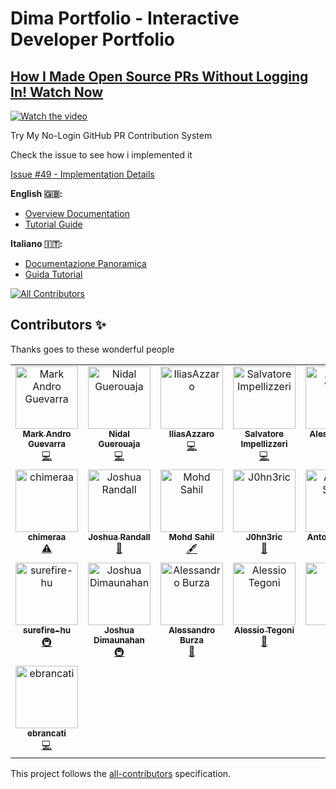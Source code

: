 # Dima Portfolio - Interactive Developer Portfolio

## [How I Made Open Source PRs Without Logging In! Watch Now](https://youtu.be/jAPsogc6pxU)
[![Watch the video](https://img.youtube.com/vi/jAPsogc6pxU/maxresdefault.jpg)](https://youtu.be/jAPsogc6pxU)

Try My No-Login GitHub PR Contribution System

Check the issue to see how i implemented it

[Issue #49 - Implementation Details](https://github.com/MindfulLearner/dima-portfolio/issues/49)

**English 🇬🇧:**
- [Overview Documentation](https://github.com/MindfulLearner/dima-portfolio/blob/master/docs/overview.md)
- [Tutorial Guide](https://github.com/MindfulLearner/dima-portfolio/blob/master/docs/tutorialCommitEng.md)

**Italiano 🇮🇹:**
- [Documentazione Panoramica](https://github.com/MindfulLearner/dima-portfolio/blob/master/docs/overview-it.md)
- [Guida Tutorial](https://github.com/MindfulLearner/dima-portfolio/blob/master/docs/tutorialCommitIta.md)


<!-- ALL-CONTRIBUTORS-BADGE:START - Do not remove or modify this section -->
[![All Contributors](https://img.shields.io/badge/all_contributors-22-orange.svg?style=flat-square)](#contributors-)
<!-- ALL-CONTRIBUTORS-BADGE:END -->

## Contributors ✨

Thanks goes to these wonderful people
<!-- ALL-CONTRIBUTORS-LIST:START - Do not remove or modify this section -->
<!-- prettier-ignore-start -->
<!-- markdownlint-disable -->
<table>
  <tbody>
    <tr>
      <td align="center" valign="top" width="14.28%"><a href="https://github.com/spacemark3"><img src="https://avatars.githubusercontent.com/u/135146939?v=4?s=100" width="100px;" alt="Mark Andro Guevarra"/><br /><sub><b>Mark Andro Guevarra</b></sub></a><br /><a href="https://github.com/MindfulLearner/dima-portfolio/commits?author=spacemark3" title="Code">💻</a></td>
      <td align="center" valign="top" width="14.28%"><a href="https://github.com/Nidalone29"><img src="https://avatars.githubusercontent.com/u/22301275?v=4?s=100" width="100px;" alt="Nidal Guerouaja"/><br /><sub><b>Nidal Guerouaja</b></sub></a><br /><a href="https://github.com/MindfulLearner/dima-portfolio/commits?author=Nidalone29" title="Code">💻</a></td>
      <td align="center" valign="top" width="14.28%"><a href="https://github.com/IliasAzzaro"><img src="https://avatars.githubusercontent.com/u/175980052?v=4?s=100" width="100px;" alt="IliasAzzaro"/><br /><sub><b>IliasAzzaro</b></sub></a><br /><a href="https://github.com/MindfulLearner/dima-portfolio/commits?author=IliasAzzaro" title="Code">💻</a></td>
      <td align="center" valign="top" width="14.28%"><a href="https://github.com/salvatore-impellizzeri"><img src="https://avatars.githubusercontent.com/u/169536459?v=4?s=100" width="100px;" alt="Salvatore Impellizzeri"/><br /><sub><b>Salvatore Impellizzeri</b></sub></a><br /><a href="https://github.com/MindfulLearner/dima-portfolio/commits?author=salvatore-impellizzeri" title="Code">💻</a></td>
      <td align="center" valign="top" width="14.28%"><a href="https://alessiovietri.it/"><img src="https://avatars.githubusercontent.com/u/8794395?v=4?s=100" width="100px;" alt="Alessio Vietri"/><br /><sub><b>Alessio Vietri</b></sub></a><br /><a href="https://github.com/MindfulLearner/dima-portfolio/commits?author=alessiovietri" title="Code">💻</a></td>
      <td align="center" valign="top" width="14.28%"><a href="https://github.com/JG-Kat"><img src="https://avatars.githubusercontent.com/u/180159971?v=4?s=100" width="100px;" alt="JG-Kat"/><br /><sub><b>JG-Kat</b></sub></a><br /><a href="https://github.com/MindfulLearner/dima-portfolio/commits?author=JG-Kat" title="Code">💻</a></td>
      <td align="center" valign="top" width="14.28%"><a href="https://github.com/AndreaPenaMI"><img src="https://avatars.githubusercontent.com/u/128750447?v=4?s=100" width="100px;" alt="AndreaPenaMI"/><br /><sub><b>AndreaPenaMI</b></sub></a><br /><a href="#ideas-AndreaPenaMI" title="Ideas, Planning, & Feedback">🤔</a></td>
    </tr>
    <tr>
      <td align="center" valign="top" width="14.28%"><a href="https://github.com/chimeraa"><img src="https://avatars.githubusercontent.com/u/51544825?v=4?s=100" width="100px;" alt="chimeraa"/><br /><sub><b>chimeraa</b></sub></a><br /><a href="https://github.com/MindfulLearner/dima-portfolio/commits?author=chimeraa" title="Tests">⚠️</a></td>
      <td align="center" valign="top" width="14.28%"><a href="http://joshrandall.net"><img src="https://avatars.githubusercontent.com/u/39863829?v=4?s=100" width="100px;" alt="Joshua Randall"/><br /><sub><b>Joshua Randall</b></sub></a><br /><a href="#design-joshrandall8478" title="Design">🎨</a></td>
      <td align="center" valign="top" width="14.28%"><a href="https://github.com/mosahel01"><img src="https://avatars.githubusercontent.com/u/207353671?v=4?s=100" width="100px;" alt="Mohd Sahil"/><br /><sub><b>Mohd Sahil</b></sub></a><br /><a href="#content-mosahel01" title="Content">🖋</a></td>
      <td align="center" valign="top" width="14.28%"><a href="https://github.com/J0hn3ric"><img src="https://avatars.githubusercontent.com/u/96300940?v=4?s=100" width="100px;" alt="J0hn3ric"/><br /><sub><b>J0hn3ric</b></sub></a><br /><a href="https://github.com/MindfulLearner/dima-portfolio/pulls?q=is%3Apr+reviewed-by%3AJ0hn3ric" title="Reviewed Pull Requests">👀</a></td>
      <td align="center" valign="top" width="14.28%"><a href="https://discord.gg/xFhZJBvjpn"><img src="https://avatars.githubusercontent.com/u/73227508?v=4?s=100" width="100px;" alt="Antonio Stassi"/><br /><sub><b>Antonio Stassi</b></sub></a><br /><a href="#maintenance-antoniostassi" title="Maintenance">🚧</a></td>
      <td align="center" valign="top" width="14.28%"><a href="https://github.com/AntonioForchi"><img src="https://avatars.githubusercontent.com/u/169792027?v=4?s=100" width="100px;" alt="Antonio Forchi"/><br /><sub><b>Antonio Forchi</b></sub></a><br /><a href="#content-AntonioForchi" title="Content">🖋</a></td>
      <td align="center" valign="top" width="14.28%"><a href="https://github.com/jaco-berti"><img src="https://avatars.githubusercontent.com/u/127600117?v=4?s=100" width="100px;" alt="berti"/><br /><sub><b>berti</b></sub></a><br /><a href="#ideas-jaco-berti" title="Ideas, Planning, & Feedback">🤔</a></td>
    </tr>
    <tr>
      <td align="center" valign="top" width="14.28%"><a href="https://github.com/surefire-hu"><img src="https://avatars.githubusercontent.com/u/166971184?v=4?s=100" width="100px;" alt="surefire-hu"/><br /><sub><b>surefire-hu</b></sub></a><br /><a href="#infra-surefire-hu" title="Infrastructure (Hosting, Build-Tools, etc)">🚇</a></td>
      <td align="center" valign="top" width="14.28%"><a href="https://dima-portfolio.vercel.app"><img src="https://avatars.githubusercontent.com/u/170177550?v=4?s=100" width="100px;" alt="Joshua Dimaunahan"/><br /><sub><b>Joshua Dimaunahan</b></sub></a><br /><a href="#infra-MindfulLearner" title="Infrastructure (Hosting, Build-Tools, etc)">🚇</a></td>
      <td align="center" valign="top" width="14.28%"><a href="https://github.com/lorizz"><img src="https://avatars.githubusercontent.com/u/2664477?v=4?s=100" width="100px;" alt="Alessandro Burza"/><br /><sub><b>Alessandro Burza</b></sub></a><br /><a href="#tool-lorizz" title="Tools">🔧</a></td>
      <td align="center" valign="top" width="14.28%"><a href="https://my-portfolio-chi-ten-74.vercel.app/"><img src="https://avatars.githubusercontent.com/u/110291544?v=4?s=100" width="100px;" alt="Alessio Tegoni"/><br /><sub><b>Alessio Tegoni</b></sub></a><br /><a href="#design-alessiotegoni" title="Design">🎨</a></td>
      <td align="center" valign="top" width="14.28%"><a href="https://github.com/Pasta08"><img src="https://avatars.githubusercontent.com/u/76975074?v=4?s=100" width="100px;" alt="Pasta"/><br /><sub><b>Pasta</b></sub></a><br /><a href="#infra-Pasta08" title="Infrastructure (Hosting, Build-Tools, etc)">🚇</a></td>
      <td align="center" valign="top" width="14.28%"><a href="https://github.com/RichLewis007"><img src="https://avatars.githubusercontent.com/u/1149213?v=4?s=100" width="100px;" alt="Rich Lewis"/><br /><sub><b>Rich Lewis</b></sub></a><br /><a href="https://github.com/MindfulLearner/dima-portfolio/commits?author=RichLewis007" title="Code">💻</a> <a href="https://github.com/MindfulLearner/dima-portfolio/commits?author=RichLewis007" title="Documentation">📖</a> <a href="https://github.com/MindfulLearner/dima-portfolio/commits?author=RichLewis007" title="Tests">⚠️</a></td>
      <td align="center" valign="top" width="14.28%"><a href="https://github.com/ghostgirl127"><img src="https://avatars.githubusercontent.com/u/186220100?v=4?s=100" width="100px;" alt="ghostgirl127"/><br /><sub><b>ghostgirl127</b></sub></a><br /><a href="https://github.com/MindfulLearner/dima-portfolio/commits?author=ghostgirl127" title="Code">💻</a></td>
    </tr>
    <tr>
      <td align="center" valign="top" width="14.28%"><a href="https://github.com/ebrancati"><img src="https://avatars.githubusercontent.com/u/76585562?v=4?s=100" width="100px;" alt="ebrancati"/><br /><sub><b>ebrancati</b></sub></a><br /><a href="https://github.com/MindfulLearner/dima-portfolio/commits?author=ebrancati" title="Code">💻</a></td>
    </tr>
  </tbody>
</table>

<!-- markdownlint-restore -->
<!-- prettier-ignore-end -->

<!-- ALL-CONTRIBUTORS-LIST:END -->

<!-- ALL-CONTRIBUTORS-LIST:START - Do not remove or modify this section -->
<!-- ALL-CONTRIBUTORS-LIST:END -->

This project follows the [all-contributors](https://github.com/all-contributors/all-contributors) specification.
